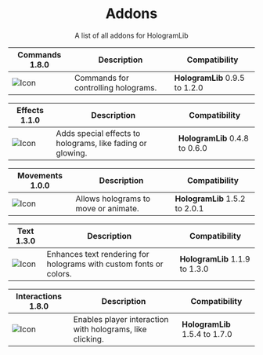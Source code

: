 <div align="center">
<h1>Addons</h1>
<p>A list of all addons for HologramLib</p>
</div>

<!-- ADDONS_START -->
| Commands 1.8.0 | Description | Compatibility |
|-------|--------|--------------------------|
| ![Icon](https://github.com/HologramLib/Commands/icon.png) | Commands for controlling holograms. | **HologramLib** 0.9.5 to 1.2.0 |

| Effects 1.1.0 | Description | Compatibility |
|-------|--------|--------------------------|
| ![Icon](https://github.com/HologramLib/Effects/icon.png) | Adds special effects to holograms, like fading or glowing. | **HologramLib** 0.4.8 to 0.6.0 |

| Movements 1.0.0 | Description | Compatibility |
|-------|--------|--------------------------|
| ![Icon](https://github.com/HologramLib/Movements/icon.png) | Allows holograms to move or animate. | **HologramLib** 1.5.2 to 2.0.1 |

| Text 1.3.0 | Description | Compatibility |
|-------|--------|--------------------------|
| ![Icon](https://github.com/HologramLib/Text/icon.png) | Enhances text rendering for holograms with custom fonts or colors. | **HologramLib** 1.1.9 to 1.3.0 |

| Interactions 1.8.0 | Description | Compatibility |
|-------|--------|--------------------------|
| ![Icon](https://github.com/HologramLib/Interactions/icon.png) | Enables player interaction with holograms, like clicking. | **HologramLib** 1.5.4 to 1.7.0 |

<!-- ADDONS_END -->
